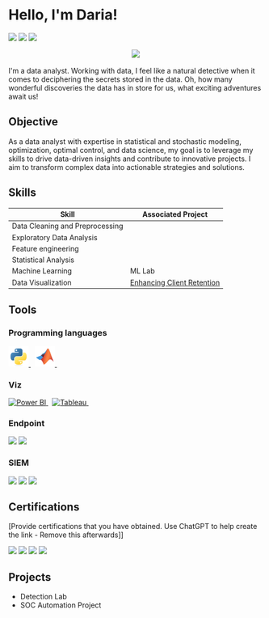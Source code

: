 # Hello, I'm Daria!
<a href="https://linkedin.com"><img src="https://img.shields.io/badge/-LinkedIn-0072b1?&style=for-the-badge&logo=linkedin&logoColor=white" /></a>
<a href="https://www.researchgate.net/profile/Darya-Filatova"><img src="https://img.shields.io/badge/-ResearchGate-00CCBB?&style=for-the-badge&logo=researchgate&logoColor=white" /></a>
<a href="https://public.tableau.com/app/profile/darya.filatova/vizzes"><img src="https://img.shields.io/badge/-Tableau-blue?style=for-the-badge&logo=tableau&logoColor=white" />
</a>
<div id="header" align="center">
  <img src="https://media.giphy.com/media/BferOKonYOspm28AiB/giphy.gif" width="100"/>
</div>

I'm a data analyst. Working with data, I feel like a natural detective when it comes to deciphering the secrets stored in the data. Oh, how many wonderful discoveries the data has in store for us, what exciting adventures await us!

## Objective

As a data analyst with expertise in statistical and stochastic modeling, optimization, optimal control, and data science, my goal is to leverage my skills to drive data-driven insights and contribute to innovative projects. I aim to transform complex data into actionable strategies and solutions.

## Skills

| Skill                                         | Associated Project         |
|-----------------------------------------------|----------------------------|
| Data Cleaning and Preprocessing               | <a href="https:"> </a>|
| Exploratory Data Analysis                     |                         |
| Feature engineering                           |                         |
| Statistical Analysis                          | <a href="https: "> </a>|
| Machine Learning                              | ML Lab|
| Data Visualization                            | <a href="https://public.tableau.com/app/profile/darya.filatova/viz/myDogsTimeZone/Thechallenge">  Enhancing Client Retention  </a>|


## Tools
### Programming languages
<a href="https://www.python.org/">
    <img src="https://github.com/devicons/devicon/blob/master/icons/python/python-original.svg" title="Python" alt="Python" width="40" height="40"/>
</a>&nbsp;
<a href="https://www.mathworks.com/products/matlab.html">
    <img src="https://github.com/devicons/devicon/blob/master/icons/matlab/matlab-original.svg" title="MATLAB" alt="MATLAB" width="40" height="40"/>
</a>&nbsp;


### Viz

<a href="https://powerbi.microsoft.com/">
    <img src="https://cdn-dynmedia-1.microsoft.com/is/image/microsoftcorp/Hero_BPI_icon1?resMode=sharp2&op_usm=1.5,0.65,15,0&wid=96&hei=96&qlt=100&fmt=png-alpha&fit=constrain" title="Power BI" alt="Power BI" width="40" height="40"/>
</a>&nbsp;
<a href="https://www.tableau.com/">
    <img src="https://public.tableau.com/app/assets/tableau-public-logo-rgb.07774149.svg" title="Tableau" alt="Tableau" width="100" height="100"/>
</a>&nbsp;

### Endpoint

<div>
    <img src="https://img.shields.io/badge/-Microsoft_Defender_for_Endpoint-00A4EF?&style=for-the-badge&logo=Microsoft&logoColor=white" />
    <img src="https://img.shields.io/badge/-Velociraptor-4B275F?&style=for-the-badge&logo=Velociraptor&logoColor=white" />
</div>

### SIEM
<div>
    <img src="https://img.shields.io/badge/-Microsoft_Sentinel-0078D4?&style=for-the-badge&logo=Microsoft&logoColor=white" />
    <img src="https://img.shields.io/badge/-Splunk-000000?&style=for-the-badge&logo=Splunk&logoColor=white" />
    <img src="https://img.shields.io/badge/-Elastic-005571?&style=for-the-badge&logo=Elastic&logoColor=white" />
</div>

## Certifications
[Provide certifications that you have obtained. Use ChatGPT to help create the link - Remove this afterwards]]
<div>
<img src="https://images.credly.com/size/68x68/images/4bb1c5b4-0ef4-40e5-9df0-227b60a49551/Analyst-600X600.png" />
<img src="https://img.shields.io/badge/-A%2B-4D4D4D?&style=for-the-badge&logo=CompTIA&logoColor=white" />
<img src="https://img.shields.io/badge/-CDSA-006400?&style=for-the-badge&logoColor=white" />
<img src="https://img.shields.io/badge/-CCD-000080?&style=for-the-badge&logoColor=white" />
</div>

## Projects
- Detection Lab
- SOC Automation Project
